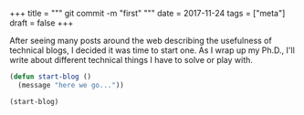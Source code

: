 +++
title = """
  git commit -m "first"
  """
date = 2017-11-24
tags = ["meta"]
draft = false
+++

After seeing many posts around the web describing the usefulness of
technical blogs, I decided it was time to start one. As I wrap up my
Ph.D., I'll write about different technical things I have to solve or
play with.

```lisp
(defun start-blog ()
  (message "here we go..."))

(start-blog)
```
